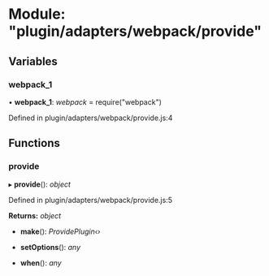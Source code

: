 # Module: "plugin/adapters/webpack/provide"

## Variables

### webpack_1

• **webpack_1**: _webpack_ = require("webpack")

Defined in plugin/adapters/webpack/provide.js:4

## Functions

### provide

▸ **provide**(): _object_

Defined in plugin/adapters/webpack/provide.js:5

**Returns:** _object_

- **make**(): _ProvidePlugin‹›_

- **setOptions**(): _any_

- **when**(): _any_
